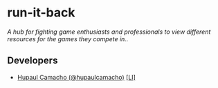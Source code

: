 # run-it-back

*A hub for fighting game enthusiasts and professionals to view different resources for the games they compete in..*

## Developers
+ [Hupaul Camacho (@hupaulcamacho)](https://github.com/hupaulcamacho) [[LI]](https://www.linkedin.com/in/hupaulcamacho/)
